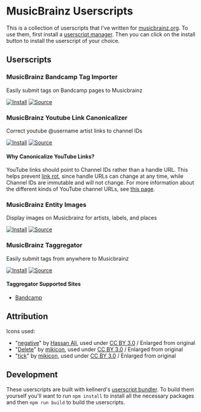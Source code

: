 # MusicBrainz Userscripts

This is a collection of userscripts that I've written for [musicbrainz.org](musicbrainz.org). To use them, first install a [userscript manager](https://wiki.musicbrainz.org/Guides/Userscripts#Userscript_manager). Then you can click on the install button to install the userscript of your choice.

## Userscripts

### MusicBrainz Bandcamp Tag Importer

Easily submit tags on Bandcamp pages to Musicbrainz

[![Install](https://img.shields.io/badge/Install-success.svg?style=for-the-badge&logo=tampermonkey)](dist/bandcamp-tag-importer.user.js?raw=1)
[![Source](https://img.shields.io/badge/Source-grey.svg?style=for-the-badge&logo=github)](dist/bandcamp-tag-importer.user.js)

### MusicBrainz Youtube Link Canonicalizer

Correct youtube @username artist links to channel IDs

[![Install](https://img.shields.io/badge/Install-success.svg?style=for-the-badge&logo=tampermonkey)](dist/youtube-link-canonicalizer.user.js?raw=1)
[![Source](https://img.shields.io/badge/Source-grey.svg?style=for-the-badge&logo=github)](dist/youtube-link-canonicalizer.user.js)

#### Why Canonicalize YouTube Links?

YouTube links should point to Channel IDs rather than a handle URL.
This helps prevent [link rot](https://en.wikipedia.org/wiki/Link_rot),
since handle URLs can change at any time, while Channel IDs are
immutable and will not change. For more information about the
different kinds of YouTube channel URLs, see [this
page](https://support.google.com/youtube/answer/6180214).

### MusicBrainz Entity Images

Display images on Musicbrainz for artists, labels, and places

[![Install](https://img.shields.io/badge/Install-success.svg?style=for-the-badge&logo=tampermonkey)](dist/entity-image.user.js?raw=1)
[![Source](https://img.shields.io/badge/Source-grey.svg?style=for-the-badge&logo=github)](dist/entity-image.user.js)

### MusicBrainz Taggregator

Easily submit tags from anywhere to Musicbrainz

[![Install](https://img.shields.io/badge/Install-success.svg?style=for-the-badge&logo=tampermonkey)](dist/taggregator.user.js?raw=1)
[![Source](https://img.shields.io/badge/Source-grey.svg?style=for-the-badge&logo=github)](dist/taggregator.user.js)

#### Taggregator Supported Sites
* [Bandcamp](https://bandcamp.com)

## Attribution
Icons used:
* "[negative](https://thenounproject.com/icon/negative-2152786/)" by [Hassan Ali](https://thenounproject.com/ihassanaliawan/), used under [CC BY 3.0](https://creativecommons.org/licenses/by/3.0/) / Enlarged from original
* "[Delete](https://thenounproject.com/icon/delete-680419/)" by [mikicon](https://thenounproject.com/mikicon/), used under [CC BY 3.0](https://creativecommons.org/licenses/by/3.0/) / Enlarged from original
* "[tick](https://thenounproject.com/icon/tick-680417/)" by [mikicon](https://thenounproject.com/mikicon/), used under [CC BY 3.0](https://creativecommons.org/licenses/by/3.0/) / Enlarged from original

## Development

These userscripts are built with kellnerd's [userscript
bundler](https://github.com/kellnerd/userscript-bundler). To build
them yourself you'll want to run `npm install` to install all the
necessary packages and then `npm run build` to build the userscripts.
